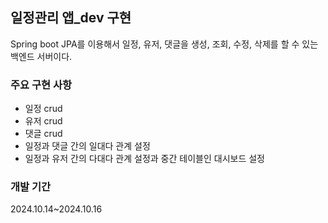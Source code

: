 ## 일정관리 앱_dev 구현
Spring boot JPA를 이용해서 일정, 유저, 댓글을 생성, 조회, 수정, 삭제를 할 수 있는 백엔드 서버이다.

### 주요 구현 사항
-  일정 crud
-  유저 crud
-  댓글 crud
-  일정과 댓글 간의 일대다 관계 설정
-  일정과 유저 간의 다대다 관계 설정과 중간 테이블인 대시보드 설정

### 개발 기간
2024.10.14~2024.10.16

